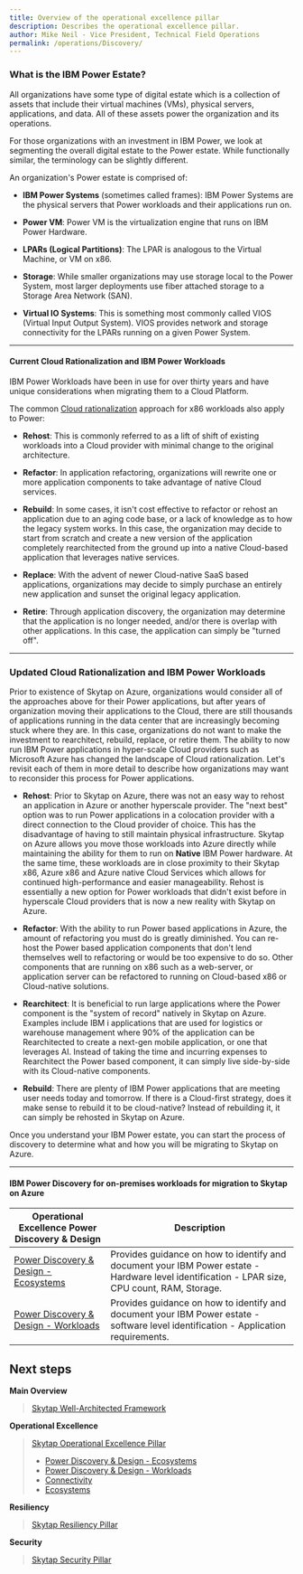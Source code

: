 ```yaml
---
title: Overview of the operational excellence pillar
description: Describes the operational excellence pillar.
author: Mike Neil - Vice President, Technical Field Operations
permalink: /operations/Discovery/
---
```


### What is the IBM Power Estate?

All organizations have some type of digital estate which is a collection
of assets that include their virtual machines (VMs), physical servers,
applications, and data. All of these assets power the organization
and its operations. 

For those organizations with an investment in IBM
Power, we look at segmenting the overall digital estate to the Power
estate. While functionally similar, the terminology can be slightly
different. 

An organization's Power estate is comprised of:

* **IBM Power Systems** (sometimes called frames): IBM Power Systems
    are the physical servers that Power workloads and their applications
    run on.

* **Power VM**: Power VM is the virtualization engine that runs on IBM
    Power Hardware.

* **LPARs (Logical Partitions)**: The LPAR is analogous to the
    Virtual Machine, or VM on x86.

* **Storage**: While smaller organizations may use storage local to the Power
    System, most larger deployments use fiber attached storage to a
    Storage Area Network (SAN).

* **Virtual IO Systems**: This is something most commonly called VIOS
    (Virtual Input Output System). VIOS provides network and storage
    connectivity for the LPARs running on a given Power System.

--------------------------------------------------------------------- ------------- ----------------------------------------

#### Current Cloud Rationalization and IBM Power Workloads

IBM Power Workloads have been in use for over thirty years and have
unique considerations when migrating them to a Cloud Platform. 

The common <a href="https://docs.microsoft.com/en-us/azure/cloud-adoption-framework/digital-estate/5-rs-of-rationalization" target="_blank">Cloud rationalization</a> approach for x86 workloads also apply to Power:

* **Rehost**: This is commonly referred to as a lift of shift of existing
    workloads into a Cloud provider with minimal change to the original
    architecture.

* **Refactor**: In application refactoring, organizations will rewrite one
    or more application components to take advantage of native Cloud
    services.

* **Rebuild**: In some cases, it isn't cost effective to refactor or
    rehost an application due to an aging code base, or a lack of
    knowledge as to how the legacy system works. In this case, the
    organization may decide to start from scratch and create a new
    version of the application completely rearchitected from the ground
    up into a native Cloud-based application that leverages native
    services.

* **Replace**: With the advent of newer Cloud-native SaaS based
    applications, organizations may decide to simply purchase an
    entirely new application and sunset the original legacy application.

* **Retire**: Through application discovery, the organization may
    determine that the application is no longer needed, and/or there is
    overlap with other applications. In this case, the application can
    simply be "turned off".

--------------------------------------------------------------------- ------------- ----------------------------------------

### Updated Cloud Rationalization and IBM Power Workloads 

Prior to existence of Skytap on Azure, organizations would consider all of the
approaches above for their Power applications, but after years of
organization moving their applications to the Cloud, there are still thousands of 
applications running in the data center that are
increasingly becoming stuck where they are. In this case, organizations
do not want to make the investment to rearchitect, rebuild, replace, or
retire them. The ability to now run IBM Power applications in
hyper-scale Cloud providers such as Microsoft Azure has changed the
landscape of Cloud rationalization. Let's revisit each of them in more
detail to describe how organizations may want to reconsider this process
for Power applications.

* **Rehost**: Prior to Skytap on Azure, there was not an easy way to rehost
    an application in Azure or another hyperscale provider. The "next
    best" option was to run Power applications in a colocation provider
    with a direct connection to the Cloud provider of choice. This has
    the disadvantage of having to still maintain physical
    infrastructure. Skytap on Azure allows you move those workloads into
    Azure directly while maintaining the ability for them to run on **Native** IBM Power hardware. At the same time, these workloads are
    in close proximity to their Skytap x86, Azure x86 and Azure native
    Cloud Services which allows for continued high-performance and
    easier manageability. Rehost is essentially a new option for Power
    workloads that didn't exist before in hyperscale Cloud providers
    that is now a new reality with Skytap on Azure.

* **Refactor**: With the ability to run Power based applications in
    Azure, the amount of refactoring you must do is greatly diminished.
    You can re-host the Power based application components that don't
    lend themselves well to refactoring or would be too expensive to do
    so. Other components that are running on x86 such as a web-server,
    or application server can be refactored to running on Cloud-based
    x86 or Cloud-native solutions.

* **Rearchitect**: It is beneficial to run large applications where the Power
    component is the "system of record" natively in Skytap on Azure.
    Examples include IBM i applications that are used for logistics or
    warehouse management where 90% of the application can be
    Rearchitected to create a next-gen mobile application, or one that
    leverages AI. Instead of taking the time and incurring expenses to Rearchitect
    the Power based component, it can simply live side-by-side with its
    Cloud-native components.

* **Rebuild**: There are plenty of IBM Power applications that are
    meeting user needs today and tomorrow. If there is a Cloud-first
    strategy, does it make sense to rebuild it to be cloud-native?
    Instead of rebuilding it, it can simply be rehosted in Skytap on
    Azure.


Once you understand your IBM Power estate, you can start the
process of discovery to determine what and how you will be migrating to
Skytap on Azure.

--------------------------------------------------------------------- ------------- ----------------------------------------



#### IBM Power Discovery for on-premises workloads for migration to Skytap on Azure

| Operational Excellence Power Discovery & Design | Description |
|-------------------|-------------|
| [Power Discovery & Design - Ecosystems](./ecosystems) | Provides guidance on how to identify and document your IBM Power estate - Hardware level identification - LPAR size, CPU count, RAM, Storage.  |
| [Power Discovery & Design - Workloads](./workloads) | Provides guidance on how to identify and document your IBM Power estate - software level identification - Application requirements. |

## Next steps

**Main Overview**
> [Skytap Well-Architected Framework](../../)

**Operational Excellence**
>[Skytap Operational Excellence Pillar](../)
>* [Power Discovery & Design - Ecosystems](./ecosystems)
>* [Power Discovery & Design - Workloads](./workloads)
>* [Connectivity](../connectivity/)
>* [Ecosystems](../ecosystems/)

**Resiliency**
> [Skytap Resiliency Pillar](../../resiliency/)

**Security**
> [Skytap Security Pillar](../../security/)
